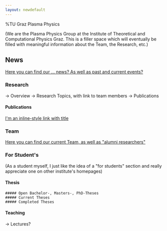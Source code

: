 ```yaml
---
layout: newdefault
---
```

%TU Graz Plasma Physics

(We are the Plasma Physics Group at the Institute of Theoretical and Computational Physics Graz.
This is a filler space which will eventually be filled with meaningful information about the Team, the Research, etc.)

## News
[Here you can find our ... news? As well as past and current events?](news "TUG ITP Plasma News")

### Research

-> Overview
-> Research Topics, with link to team members
-> Publications
#### Publications
[I'm an inline-style link with title](publications.md "TUG ITP Plasma Publications")

### Team
[Here you can find our current Team, as well as "alumni researchers"](/team/team "TUG ITP Plasma Group")

### For Student's

(As a student myself, I just like the idea of a "for students" section and really appreciate one on other institute's homepages)

  #### Thesis 
    ##### Open Bachelor-, Masters-, PhD-Theses
    ##### Current Theses
    ##### Completed Theses
  #### Teaching
-> Lectures?
